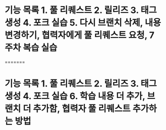# 기능 목록 1. 풀 리퀘스트 2. 릴리즈 3. 태그 생성 4. 포크 실습 5. 다시 브랜치 삭제, 내용 변경하기, 협력자에게 풀 리퀘스트 요청, 7주차 복습 실습
=======
# 기능 목록 1. 풀 리퀘스트 2. 릴리즈 3. 태그 생성 4. 포크 실습 6. 학습 내용 더 추가, 브랜치 더 추가함, 협력자 풀 리퀘스트 추가하는 방법
